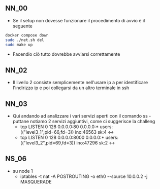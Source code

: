 ## NN_00
- Se il setup non dovesse funzionare il procedimento di avvio è il seguente
```bash
docker compose down
sudo ./net.sh del
sudo make up
```
- Facendio ciò tutto dovrebbe avviarsi correttamente
## NN_02
- Il livello 2 consiste semplicemente nell'usare ip a per identificare l'indirizzo ip e poi collegarsi da un altro terminale in ssh
## NN_03
- Qui andando ad analizzare i vari servizi aperti con il comando ss -puttane notiamo 2 servizi aggiuntivi, come ci suggerisce la challeng
	- tcp          LISTEN         0              128                              0.0.0.0:80                            0.0.0.0:*              users:(("level3_1",pid=66,fd=3)) ino:46563 sk:4 <->                                                                                    
	- tcp          LISTEN         0              128                              0.0.0.0:8000                          0.0.0.0:*              users:(("level3_2",pid=69,fd=3)) ino:47296 sk:2 <->     

## NS_06
- su node 1 
	- iptables -t nat -A POSTROUTING -o eth0 --source 10.0.0.2 -j MASQUERADE
